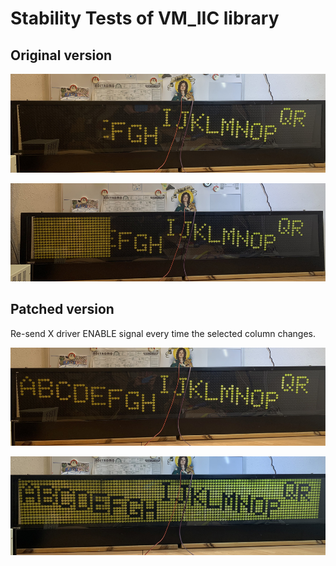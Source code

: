 # Stability Tests of VM_IIC library

## Original version

![Original 1](./_img/original_1.jpg)

![Original 1](./_img/original_2.jpg)


## Patched version

Re-send X driver ENABLE signal every time the selected column changes.

![Patched 1](./_img/fixed_1.jpg)

![Patched 1](./_img/fixed_2.jpg)
